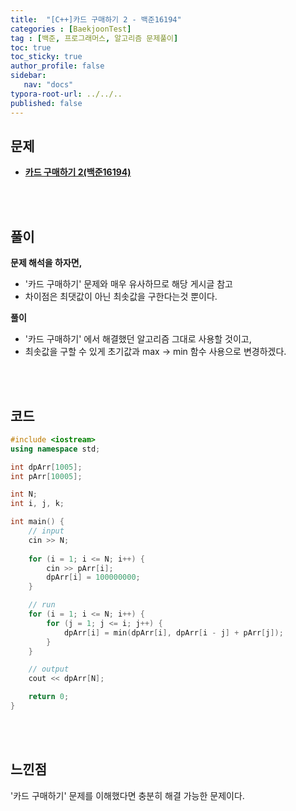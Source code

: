 ```yaml
---
title:  "[C++]카드 구매하기 2 - 백준16194"
categories : [BaekjoonTest]
tag : [백준, 프로그래머스, 알고리즘 문제풀이]
toc: true
toc_sticky: true
author_profile: false
sidebar:
   nav: "docs"
typora-root-url: ../../..
published: false
---
```




## 문제

* **[카드 구매하기 2(백준16194)](https://www.acmicpc.net/problem/16194)**

<br><br>

## 풀이

**문제 해석을 하자면,**

* '카드 구매하기' 문제와 매우 유사하므로 해당 게시글 참고
* 차이점은 최댓값이 아닌 최솟값을 구한다는것 뿐이다.




**풀이**

* '카드 구매하기' 에서 해결했던 알고리즘 그대로 사용할 것이고,
* 최솟값을 구할 수 있게 초기값과 max -> min 함수 사용으로 변경하겠다.




<br><br>

## 코드

```c++
#include <iostream>
using namespace std;

int dpArr[1005];
int pArr[10005];

int N;
int i, j, k;

int main() {
	// input
	cin >> N;
	
	for (i = 1; i <= N; i++) {
		cin >> pArr[i];
		dpArr[i] = 100000000;
	}

	// run
	for (i = 1; i <= N; i++) {
		for (j = 1; j <= i; j++) {
			dpArr[i] = min(dpArr[i], dpArr[i - j] + pArr[j]);
		}
	}

	// output
	cout << dpArr[N];

	return 0;
}
```

<br><br>

## 느낀점

'카드 구매하기' 문제를 이해했다면 충분히 해결 가능한 문제이다.

